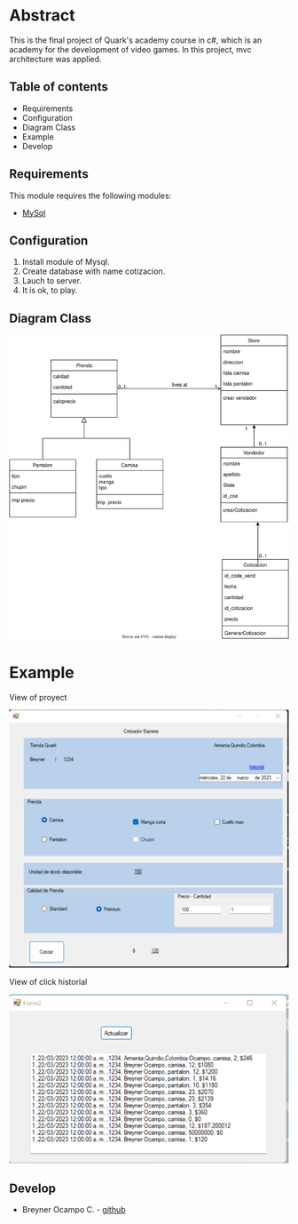 ﻿# Abstract

This is the final project of Quark's academy course in c#, which is an academy for the development of video games. In this project, mvc architecture was applied.
## Table of contents

- Requirements
- Configuration
- Diagram Class
- Example
- Develop

## Requirements

This module requires the following modules:

- [MySql](https://zetcode.com/csharp/mysql/)

## Configuration

1. Install module of Mysql.
1. Create database with name cotizacion.
1. Lauch to server.
1. It is ok, to play.

## Diagram Class

![Aquí la descripción de la imagen por si no carga](./DiagramaC.drawio.svg)


# Example

View of proyect

![Aquí la descripción de la imagen por si no carga](./im_main.png)

View of click historial

![Aquí la descripción de la imagen por si no carga](./im_read.png)

   ## Develop

- Breyner Ocampo C. - [github](https://github.com/BROC95)
